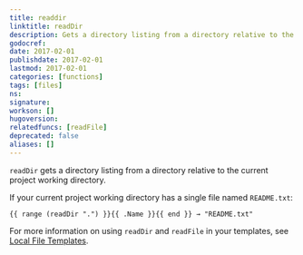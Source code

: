 ```yaml
---
title: readdir
linktitle: readDir
description: Gets a directory listing from a directory relative to the current working directory.
godocref:
date: 2017-02-01
publishdate: 2017-02-01
lastmod: 2017-02-01
categories: [functions]
tags: [files]
ns:
signature:
workson: []
hugoversion:
relatedfuncs: [readFile]
deprecated: false
aliases: []
---
```


`readDir` gets a directory listing from a directory relative to the current project working directory.

If your current project working directory has a single file named `README.txt`:

```
{{ range (readDir ".") }}{{ .Name }}{{ end }} → "README.txt"
```

For more information on using `readDir` and `readFile` in your templates, see [Local File Templates][local].

[local]: /templates/files/

